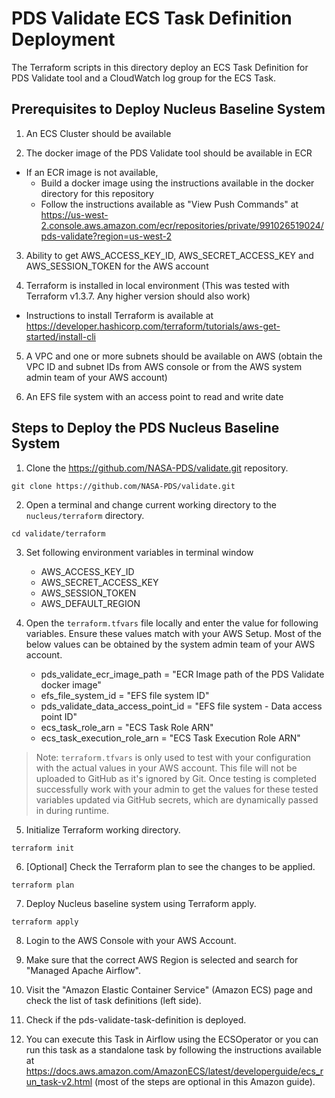 # PDS Validate ECS Task Definition Deployment

The Terraform scripts in this directory deploy an ECS Task Definition for PDS Validate tool and a CloudWatch 
log group for the ECS Task.


## Prerequisites to Deploy Nucleus Baseline System

1. An ECS Cluster should be available

2. The docker image of the PDS Validate tool should be available in ECR 
 - If an ECR image is not available, 
   - Build a docker image using the instructions available in the docker directory for this repository
   - Follow the instructions available as "View Push Commands" at https://us-west-2.console.aws.amazon.com/ecr/repositories/private/991026519024/pds-validate?region=us-west-2 

3. Ability to get AWS_ACCESS_KEY_ID, AWS_SECRET_ACCESS_KEY and AWS_SESSION_TOKEN for the AWS account

4. Terraform is installed in local environment (This was tested with Terraform v1.3.7. Any higher version should also work)
- Instructions to install Terraform is available at https://developer.hashicorp.com/terraform/tutorials/aws-get-started/install-cli

5. A VPC and one or more subnets should be available on AWS (obtain the VPC ID and subnet IDs from AWS console or from the AWS
   system admin team of your AWS account)

6. An EFS file system with an access point to read and write date


## Steps to Deploy the PDS Nucleus Baseline System

1. Clone the https://github.com/NASA-PDS/validate.git repository.

```shell
git clone https://github.com/NASA-PDS/validate.git
```

2. Open a terminal and change current working directory to the `nucleus/terraform` directory.

```shell
cd validate/terraform
```

3. Set following environment variables in terminal window
    - AWS_ACCESS_KEY_ID
    - AWS_SECRET_ACCESS_KEY
    - AWS_SESSION_TOKEN
    - AWS_DEFAULT_REGION

4. Open the `terraform.tfvars` file locally and enter the value for following variables. Ensure these values match with your AWS Setup. Most of the below values can be obtained by the system admin team of your AWS account.

   - pds_validate_ecr_image_path = "ECR Image path of the PDS Validate docker image"
   - efs_file_system_id = "EFS file system ID"
   - pds_validate_data_access_point_id = "EFS file system - Data access point ID"
   - ecs_task_role_arn = "ECS Task Role ARN"
   - ecs_task_execution_role_arn = "ECS Task Execution Role ARN"

> Note: `terraform.tfvars` is only used to test with your configuration with the actual values in your AWS account. This file will not be uploaded to GitHub as it's ignored by Git. Once testing is completed successfully work with your admin to get the values for these tested variables updated via GitHub secrets, which are dynamically passed in during runtime.

5. Initialize Terraform working directory.

```shell
terraform init
```

6. [Optional] Check the Terraform plan to see the changes to be applied.

```shell
terraform plan
```

7. Deploy Nucleus baseline system using Terraform apply.

```shell
terraform apply
```

8. Login to the AWS Console with your AWS Account.

9. Make sure that the correct AWS Region is selected and search for "Managed Apache Airflow".

10. Visit the "Amazon Elastic Container Service" (Amazon ECS) page and check the list of task definitions (left side).

11. Check if the pds-validate-task-definition is deployed.

12. You can execute this Task in Airflow using the ECSOperator or you can run this task as a standalone task 
by following the instructions available at https://docs.aws.amazon.com/AmazonECS/latest/developerguide/ecs_run_task-v2.html (most of the steps are optional in this Amazon guide).
